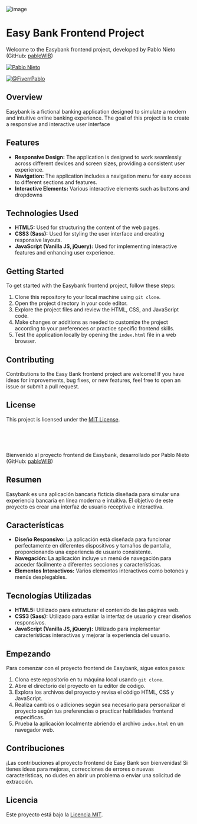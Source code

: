 ![image](https://github.com/pabloWIB/ESTATICA-71-Stack-Overflight-/assets/116923433/109b6dca-21b5-4d12-850e-596de16093ed)


<h1>Easy Bank Frontend Project</h1>

<p>Welcome to the Easybank frontend project, developed by Pablo Nieto (GitHub: <a href="https://github.com/pabloWIB">pabloWIB</a>)</p>

<a href="https://www.linkedin.com/in/pablo-nieto-perez-39a530292/" target="blank"><img align="center" src="https://img.shields.io/badge/LinkedIn-0077B5?style=for-the-badge&logo=linkedin&logoColor=white" alt="Pablo Nieto"/></a>

<a href="https://www.fiverr.com/pablonietop?source=gig_page" target="blank"><img align="center" src="https://img.shields.io/badge/fiverr-1DBF73?style=for-the-badge&logo=fiverr&logoColor=white" alt="@FiverrPablo"  /></a>

<h2>Overview</h2>

<p>Easybank is a fictional banking application designed to simulate a modern and intuitive online banking experience. The goal of this project is to create a responsive and interactive user interface</p>

<h2>Features</h2>

   <ul>
        <li><strong>Responsive Design:</strong> The application is designed to work seamlessly across different devices and screen sizes, providing a consistent user experience.</li>
   
   <li><strong>Navigation:</strong> The application includes a navigation menu for easy access to different sections and features.</li>
        <li><strong>Interactive Elements:</strong> Various interactive elements such as buttons and dropdowns</li>
    </ul>

   <h2>Technologies Used</h2>

   <ul>
        <li><strong>HTML5:</strong> Used for structuring the content of the web pages.</li>
        <li><strong>CSS3 (Sass):</strong> Used for styling the user interface and creating responsive layouts.</li>
        <li><strong>JavaScript (Vanilla JS, jQuery):</strong> Used for implementing interactive features and enhancing user experience.</li>
    </ul>

   <h2>Getting Started</h2>

   <p>To get started with the Easybank frontend project, follow these steps:</p>

   <ol>
        <li>Clone this repository to your local machine using <code>git clone</code>.</li>
        <li>Open the project directory in your code editor.</li>
        <li>Explore the project files and review the HTML, CSS, and JavaScript code.</li>
        <li>Make changes or additions as needed to customize the project according to your preferences or practice specific frontend skills.</li>
        <li>Test the application locally by opening the <code>index.html</code> file in a web browser.</li>
    </ol>

   <h2>Contributing</h2>

   <p>Contributions to the Easy Bank frontend project are welcome! If you have ideas for improvements, bug fixes, or new features, feel free to open an issue or submit a pull request.</p>

   <h2>License</h2>
      <p>This project is licensed under the <a href="LICENSE">MIT License</a>.</p>

   <br><br><br>




<p>Bienvenido al proyecto frontend de Easybank, desarrollado por Pablo Nieto (GitHub: <a href="https://github.com/pabloWIB">pabloWIB</a>)</p>

   <h2>Resumen</h2>

   <p>Easybank es una aplicación bancaria ficticia diseñada para simular una experiencia bancaria en línea moderna e intuitiva. El objetivo de este proyecto es crear una interfaz de usuario receptiva e interactiva.</p>

   <h2>Características</h2>

   <ul>
        <li><strong>Diseño Responsivo:</strong> La aplicación está diseñada para funcionar perfectamente en diferentes dispositivos y tamaños de pantalla, proporcionando una experiencia de usuario consistente.</li>
   
   <li><strong>Navegación:</strong> La aplicación incluye un menú de navegación para acceder fácilmente a diferentes secciones y características.</li>
   
   <li><strong>Elementos Interactivos:</strong> Varios elementos interactivos como botones y menús desplegables.</li>
    </ul>

   <h2>Tecnologías Utilizadas</h2>

   <ul>
        <li><strong>HTML5:</strong> Utilizado para estructurar el contenido de las páginas web.</li>
   
   <li><strong>CSS3 (Sass):</strong> Utilizado para estilar la interfaz de usuario y crear diseños responsivos.</li>
   
   <li><strong>JavaScript (Vanilla JS, jQuery):</strong> Utilizado para implementar características interactivas y mejorar la experiencia del usuario.</li>
   </ul>

   <h2>Empezando</h2>

   <p>Para comenzar con el proyecto frontend de Easybank, sigue estos pasos:</p>

   <ol>
      <li>Clona este repositorio en tu máquina local usando <code>git clone</code>.</li>
      <li>Abre el directorio del proyecto en tu editor de código.</li>
      <li>Explora los archivos del proyecto y revisa el código HTML, CSS y JavaScript.</li>
      <li>Realiza cambios o adiciones según sea necesario para personalizar el proyecto según tus preferencias o practicar habilidades frontend específicas.</li>
      <li>Prueba la aplicación localmente abriendo el archivo <code>index.html</code> en un navegador web.</li>
    </ol>

   <h2>Contribuciones</h2>

   <p>¡Las contribuciones al proyecto frontend de Easy Bank son bienvenidas! Si tienes ideas para mejoras, correcciones de errores o nuevas características, no dudes en abrir un problema o enviar una solicitud de extracción.</p>

   <h2>Licencia</h2>

   <p>Este proyecto está bajo la <a href="LICENSE">Licencia MIT</a>.</p>


